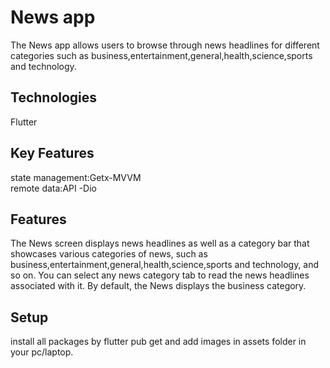 # News app

The News app allows users to browse through news headlines for different categories such as business,entertainment,general,health,science,sports and technology.

## Technologies
Flutter<br>

## Key Features
state management:Getx-MVVM<br>
remote data:API -Dio

## Features
The News screen displays news headlines as well as a category bar that showcases various categories of news, such as business,entertainment,general,health,science,sports and technology, and so on. You can select any news category tab to read the news headlines associated with it. By default, the News displays the business category.

## Setup
install all packages by flutter pub get and add images in assets folder in your pc/laptop.

